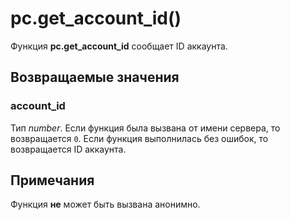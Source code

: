 # pc.get_account_id()
Функция **pc.get_account_id** сообщает ID аккаунта.

## Возвращаемые значения
### account_id
Тип *number*. Если функция была вызвана от имени сервера, то возвращается `0`. Если функция выполнилась без ошибок, то возвращается ID аккаунта.

## Примечания
Функция **не** может быть вызвана анонимно.